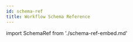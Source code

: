 ```yaml
---
id: schema-ref
title: Workflow Schema Reference
---
```


import SchemaRef from './schema-ref-embed.md'

<SchemaRef />
